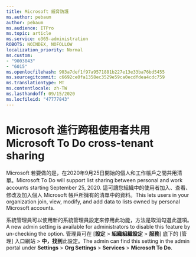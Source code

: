 ```yaml
---
title: Microsoft 威脅防護
ms.author: pebaum
author: pebaum
ms.audience: ITPro
ms.topic: article
ms.service: o365-administration
ROBOTS: NOINDEX, NOFOLLOW
localization_priority: Normal
ms.custom:
- "9003043"
- "6015"
ms.openlocfilehash: 903a7def1f97a9571881b227e13e33ba76bd5455
ms.sourcegitcommit: c6692ce0fa1358ec3529e59ca0ecdfdea4cdc759
ms.translationtype: MT
ms.contentlocale: zh-TW
ms.lasthandoff: 09/15/2020
ms.locfileid: "47777843"
---
```

# <a name="microsoft-to-do-cross-tenant-sharing"></a><span data-ttu-id="4586c-102">Microsoft 進行跨租使用者共用</span><span class="sxs-lookup"><span data-stu-id="4586c-102">Microsoft To Do cross-tenant sharing</span></span>

<span data-ttu-id="4586c-103">Microsoft 若要做的是，在2020年9月25日開始的個人和工作帳戶之間共用清單。</span><span class="sxs-lookup"><span data-stu-id="4586c-103">Microsoft To Do will support list sharing between personal and work accounts starting September 25, 2020.</span></span> <span data-ttu-id="4586c-104">這可讓您組織中的使用者加入、查看、修改及加入個人 Microsoft 帳戶所擁有的清單中的資料。</span><span class="sxs-lookup"><span data-stu-id="4586c-104">This lets users in your organization join, view, modify, and add data to lists owned by personal Microsoft accounts.</span></span>

<span data-ttu-id="4586c-105">系統管理員可以使用新的系統管理員設定來停用此功能，方法是取消勾選此選項。</span><span class="sxs-lookup"><span data-stu-id="4586c-105">A new admin setting is available for administrators to disable this feature by un-checking the option.</span></span>
<span data-ttu-id="4586c-106">管理員可在 [**設定**  >  **組織組織設定**  >  **服務**] 底下的 [管理] 入口網站  >  **中，找到**此設定。</span><span class="sxs-lookup"><span data-stu-id="4586c-106">The admin can find this setting in the admin portal under **Settings** > **Org Settings** > **Services** > **Microsoft To Do**.</span></span>
